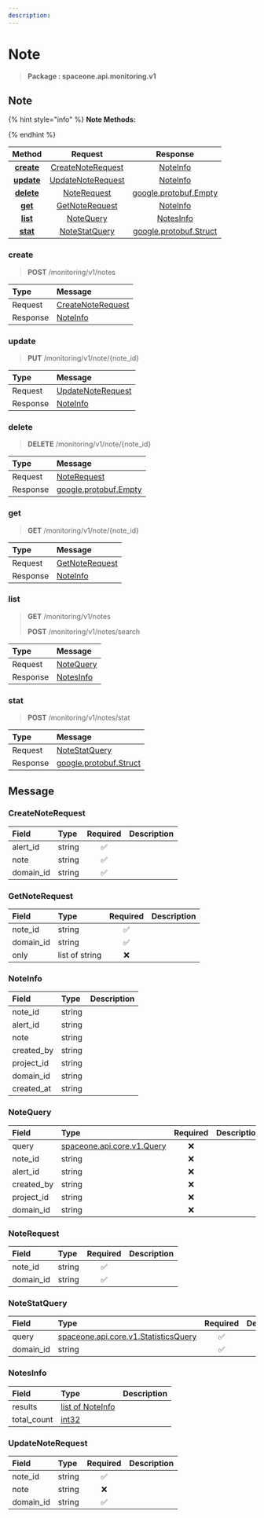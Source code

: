 ```yaml
---
description:  
---
```

# Note

>  **Package : spaceone.api.monitoring.v1**

## Note

{% hint style="info" %}
**Note Methods:**

{%  endhint %}


| Method | Request | Response |
| :-----: | :--------: | :--------: |
| [**create**](note.md#create)|   [CreateNoteRequest](note.md#createnoterequest) |   [NoteInfo](note.md#noteinfo) |
| [**update**](note.md#update)|   [UpdateNoteRequest](note.md#updatenoterequest) |   [NoteInfo](note.md#noteinfo) |
| [**delete**](note.md#delete)|   [NoteRequest](note.md#noterequest) |  [google.protobuf.Empty](https://github.com/protocolbuffers/protobuf/blob/master/src/google/protobuf/empty.proto)|
| [**get**](note.md#get)|   [GetNoteRequest](note.md#getnoterequest) |   [NoteInfo](note.md#noteinfo) |
| [**list**](note.md#list)|   [NoteQuery](note.md#notequery) |   [NotesInfo](note.md#notesinfo) |
| [**stat**](note.md#stat)|   [NoteStatQuery](note.md#notestatquery) |  [google.protobuf.Struct](https://github.com/protocolbuffers/protobuf/blob/master/src/google/protobuf/struct.proto)| 
 

 
### create
> **POST** /monitoring/v1/notes
>


| Type | Message |
| :--- | :--- |
| Request | [CreateNoteRequest](note.md#createnoterequest) |
| Response |  [NoteInfo](note.md#noteinfo)  |
 
 

 
### update
> **PUT** /monitoring/v1/note/{note_id}
>


| Type | Message |
| :--- | :--- |
| Request | [UpdateNoteRequest](note.md#updatenoterequest) |
| Response |  [NoteInfo](note.md#noteinfo)  |
 
 

 
### delete
> **DELETE** /monitoring/v1/note/{note_id}
>


| Type | Message |
| :--- | :--- |
| Request | [NoteRequest](note.md#noterequest) |
| Response | [google.protobuf.Empty](https://github.com/protocolbuffers/protobuf/blob/master/src/google/protobuf/empty.proto) |
 
 

 
### get
> **GET** /monitoring/v1/note/{note_id}
>


| Type | Message |
| :--- | :--- |
| Request | [GetNoteRequest](note.md#getnoterequest) |
| Response |  [NoteInfo](note.md#noteinfo)  |
 
 

 
### list
> **GET** /monitoring/v1/notes
>
> **POST** /monitoring/v1/notes/search



| Type | Message |
| :--- | :--- |
| Request | [NoteQuery](note.md#notequery) |
| Response |  [NotesInfo](note.md#notesinfo)  |
 
 

 
### stat
> **POST** /monitoring/v1/notes/stat
>


| Type | Message |
| :--- | :--- |
| Request | [NoteStatQuery](note.md#notestatquery) |
| Response | [google.protobuf.Struct](https://github.com/protocolbuffers/protobuf/blob/master/src/google/protobuf/struct.proto) |


## 

## Message

### CreateNoteRequest
| Field | Type | Required | Description |
| :--- | :--- | :---: | :--- |
| alert_id |string|✅| |
| note |string|✅| |
| domain_id |string|✅| |

### GetNoteRequest
| Field | Type | Required | Description |
| :--- | :--- | :---: | :--- |
| note_id |string|✅| |
| domain_id |string|✅| |
| only |list of string|❌| |

### NoteInfo
| Field | Type |  Description |
| :--- | :--- | :--- |
| note_id |string | |
| alert_id |string | |
| note |string | |
| created_by |string | |
| project_id |string | |
| domain_id |string | |
| created_at |string | |

### NoteQuery
| Field | Type | Required | Description |
| :--- | :--- | :---: | :--- |
| query |[spaceone.api.core.v1.Query](https://spaceone-dev.gitbook.io/api-reference/common-v1/search-query)|❌| |
| note_id |string|❌| |
| alert_id |string|❌| |
| created_by |string|❌| |
| project_id |string|❌| |
| domain_id |string|❌| |

### NoteRequest
| Field | Type | Required | Description |
| :--- | :--- | :---: | :--- |
| note_id |string|✅| |
| domain_id |string|✅| |

### NoteStatQuery
| Field | Type | Required | Description |
| :--- | :--- | :---: | :--- |
| query |[spaceone.api.core.v1.StatisticsQuery](https://spaceone-dev.gitbook.io/api-reference/common-v1/statistics-query)|✅| |
| domain_id |string|✅| |

### NotesInfo
| Field | Type |  Description |
| :--- | :--- | :--- |
| results |[list of NoteInfo](note.md#noteinfo) | |
| total_count |[int32](https://github.com/protocolbuffers/protobuf/blob/master/src/google/protobuf/type.proto) | |

### UpdateNoteRequest
| Field | Type | Required | Description |
| :--- | :--- | :---: | :--- |
| note_id |string|✅| |
| note |string|❌| |
| domain_id |string|✅| |
